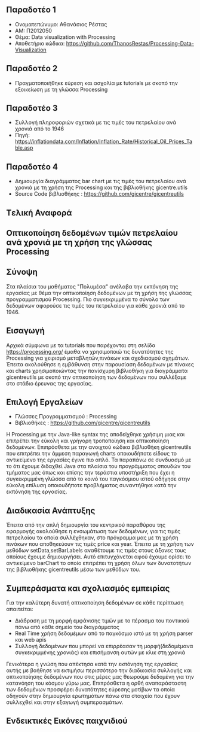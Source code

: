 
Παραδοτέο 1
-----------
* Ονοματεπώνυμο: Αθανάσιος Ρέστας
* ΑΜ: Π2012050
* Θέμα: Data visualization with Processing
* Αποθετήριο κώδικα: https://github.com/ThanosRestas/Processing-Data-Visualization

Παραδοτέο 2
-----------
 * Πραγματοποιήθηκε εύρεση και ασχολία με tutorials με σκοπό την εξοικείωση με τη γλώσσα Processing
 
Παραδοτέο 3
-----------
 * Συλλογή πληροφοριών σχετικά με τις τιμές του πετρελαίου ανά χρονιά από το 1946
 * Πηγή: https://inflationdata.com/Inflation/Inflation_Rate/Historical_Oil_Prices_Table.asp

Παραδοτέο 4
-----------
 * Δημιουργία διαγράμματος bar chart με τις τιμές του πετρελαίου ανά χρονιά με τη χρήση της Processing και της βιβλιοθήκης gicentre.utils
 * Source Code βιβλιοθήκης : https://github.com/gicentre/gicentreutils
 
 
Tελική Αναφορά
--------------

Οπτικοποίηση δεδομένων τιμών πετρελαίου ανά χρονιά με τη χρήση της γλώσσας Processing
-------------------------------------------------------------------------------------

Σύνοψη
--------

Στα πλαίσια του μαθήματος "Πολυμέσα" ανέλαβα την εκπόνηση της εργασίας με θέμα την οπτικοποίηση δεδομένων με τη χρήση της γλώσσας προγραμματισμού Processing. Πιο συγκεκριμμένα το σύνολο των δεδομένων αφορούσε τις τιμές του πετρελαίου για κάθε χρονιά από το 1946.

Εισαγωγή
-----------

Αρχικά σύμφωνα με τα tutorials που παρέχονται στη σελίδα https://processing.org/ έμαθα να χρησιμοποιώ τις δυνατότητες της Processing για χειρισμό μεταβλητών,πινάκων και σχεδιασμού σχημάτων. Έπειτα ακολούθησε η εμβάθυνση στην παρουσίαση δεδομένων με πίνακες και charts χρησιμοποιώντας την πανίσχυρη βιβλιοθήκη για διαγράμματα gicentreutils με σκοπό την οπτικοποίηση των δεδομένων που συλλέξαμε στο στάδιο έρευνας της εργασίας.


Eπιλογή Εργαλείων
------------------
 * Γλώσσες Προγραμματισμού : Processing
 * Βιβλιοθήκες : https://github.com/gicentre/gicentreutils
 
 Η Processing με την Java-like syntax της αποδείχθηκε χρήσιμη μιας και επιτρέπει την εύκολη και γρήγορη τροποποίηση και οπτικοποίηση δεδομένων. Επιπρόσθετα με την ανοιχτού κώδικα βιβλιοθήκη gicentreutils που επιτρέπει την άμμεση παραγωγή charts οποιουδήποτε είδους το αντικείμενο της εργασίες έγινε πιο απλό. Τα παραπάνω σε συνδυασμό με το ότι έχουμε διδαχθεί Java στα πλαίσια του προγράμματος σπουδών του τμήματος μας όπως και επίσης την τεράστια υποστήριξη που έχει η συγκεκριμμένη γλώσσα από το κοινό του παγκόσμιου ιστού οδήγησε στην εύκολη επίλυση οποιουδήποτε προβλήματος συναντήθηκε κατά την εκπόνηση της εργασίας.
 
 Διαδικασία Ανάπτυξης
----------------------

Έπειτα από την απλή δημιουργία του κεντρικού παραθύρου της εφαρμογής ακολούθησε η ενσωμάτωση των δεδομένων, για τις τιμές πετρελαίου τα οποία συλλέχθηκαν, στο πρόγραμμα μας με τη χρήση πινάκων που αποθηκεύουν τις τιμές price και year. Έπειτα με τη χρήση των μεθόδων setData,setBarLabels αναθέτουμε τις τιμές στους άξονες τους οποίους έχουμε δημιουργήσει. Αυτό επιτυγχάνεται αφού έχουμε ορίσει το αντικείμενο barChart το οποίο επιτρέπει τη χρήση όλων των δυνατοτήτων της βιβλιοθήκης gicentreutils μέσω των μεθόδων του.

Συμπεράσματα και σχολιασμός εμπειρίας
-------------------

Για την καλύτερη δυνατή οπτικοποίηση δεδομένων σε κάθε περίπτωση απαιτείται:

* Διάδραση με τη μορφή εμφάνισης τιμών με το πέρασμα του ποντικιού πάνω από κάθε σημείο του διαγράμματος
* Real Time χρήση δεδομέμων από το παγκόσμιο ιστό με τη χρήση parser και web apis 
* Συλλογή δεδομένων που μπορεί να επιρρέασαν τη μορφή(δεδομέμανα συγκεκριμμένης χρονιάς) και επισήμανση αυτών με κλικ στη χρονιά

Γενικότερα η γνώση που απέκτησα κατά την εκπόνηση της εργασίας αυτής με βοήθησε να εκτιμήσω περισσότερο την διαδικασία συλλογής και οπτικοποίησης δεδομένων που στις μέρες μας θεωρούμε δεδομένη για την κατανόηση του κόσμου γύρω μας. Επιπρόσθετα η ορθή αναπαράσταστη των δεδομένων προσφέρει δυνατότητες εύρεσης μοτίβων τα οποία οδηγούν στην δημιουργία ερωτημάτων πάνω στα στοιχεία που έχουν συλλεχθεί και στην εξαγωγή συμπερασμάτων.

Eνδεικτικές Εικόνες παιχνιδιού
---------------------------------
 
 

